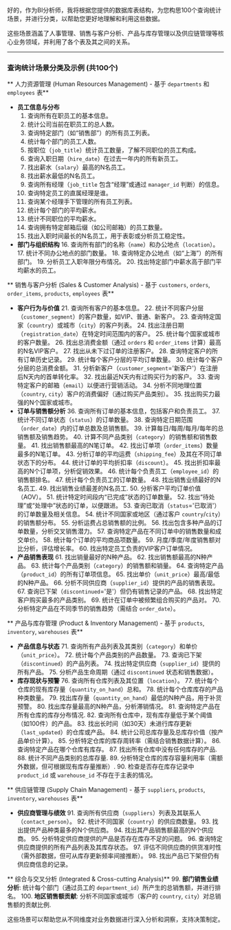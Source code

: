好的，作为BI分析师，我将根据您提供的数据库表结构，为您构思100个查询统计场景，并进行分类，以帮助您更好地理解和利用这些数据。

这些场景涵盖了人事管理、销售与客户分析、产品与库存管理以及供应链管理等核心业务领域，并利用了各个表及其之间的关系。

---

### 查询统计场景分类及示例 (共100个)

** 人力资源管理 (Human Resources Management) - 基于 `departments` 和 `employees` 表**

*   **员工信息与分布**
    1.  查询所有在职员工的基本信息。
    2.  统计公司当前在职员工的总人数。
    3.  查询特定部门（如“销售部”）的所有员工列表。
    4.  统计每个部门的员工人数。
    5.  按职位（`job_title`）统计员工数量，了解不同职位的员工构成。
    6.  查询入职日期（`hire_date`）在过去一年内的所有新员工。
    7.  找出薪水（`salary`）最高的N名员工。
    8.  找出薪水最低的N名员工。
    9.  查询所有经理（`job_title` 包含“经理”或通过 `manager_id` 判断）的信息。
    10. 查询特定员工的直属经理是谁。
    11. 查询某个经理手下管理的所有员工列表。
    12. 统计每个部门的平均薪水。
    13. 统计不同职位的平均薪水。
    14. 查询拥有特定邮箱后缀（如公司邮箱）的员工数量。
    15. 找出入职时间最长的N名员工，用于表彰或分析员工稳定性。
*   **部门与组织结构**
    16. 查询所有部门的名称（`name`）和办公地点（`location`）。
    17. 统计不同办公地点的部门数量。
    18. 查询特定办公地点（如“上海”）的所有部门。
    19. 分析员工入职年限分布情况。
    20. 找出特定部门中薪水高于部门平均薪水的员工。

** 销售与客户分析 (Sales & Customer Analysis) - 基于 `customers`, `orders`, `order_items`, `products`, `employees` 表**

*   **客户行为与价值**
    21. 查询所有客户的基本信息。
    22. 统计不同客户分层（`customer_segment`）的客户数量，如VIP、普通、新客户。
    23. 查询特定国家（`country`）或城市（`city`）的客户列表。
    24. 找出注册日期（`registration_date`）在特定时间范围内的客户。
    25. 统计每个国家或城市的客户数量。
    26. 找出总消费金额（通过 `orders` 和 `order_items` 计算）最高的N名VIP客户。
    27. 找出从未下过订单的注册客户。
    28. 查询特定客户的所有订单历史记录。
    29. 统计每个客户分层的平均订单数量。
    30. 统计每个客户分层的总消费金额。
    31. 分析新客户（`customer_segment`='新客户'）在注册后N天内的首单转化率。
    32. 找出最近N天内有过购买行为的客户。
    33. 查询特定客户的邮箱（`email`）以便进行营销活动。
    34. 分析不同地理位置（`country`, `city`）客户的消费偏好（通过购买产品类别）。
    35. 找出购买力最强的N个国家或城市。
*   **订单与销售额分析**
    36. 查询所有订单的基本信息，包括客户和负责员工。
    37. 统计不同订单状态（`status`）的订单数量。
    38. 查询特定日期范围（`order_date`）内的订单总数及总销售额。
    39. 计算每日/每周/每月/每年的总销售额及销售趋势。
    40. 计算不同产品类别（`category`）的销售额和销售数量。
    41. 找出销售额最高的N笔订单。
    42. 找出订单项（`order_items`）数量最多的N笔订单。
    43. 分析订单的平均运费（`shipping_fee`）及其在不同订单状态下的分布。
    44. 统计订单的平均折扣率（`discount`）。
    45. 找出折扣率最高的N个订单项，分析促销效果。
    46. 统计每个负责员工（`employee_id`）的销售额排名。
    47. 统计每个负责员工的订单数量。
    48. 找出销售业绩最好的N名员工.
    49. 找出销售业绩最差的N名员工.
    50. 分析客户平均订单价值（AOV）。
    51. 统计特定时间段内“已完成”状态的订单数量。
    52. 找出“待处理”或“处理中”状态的订单，以便跟进。
    53. 查询已取消（`status`='已取消'）的订单数量及相关信息。
    54. 统计不同国家或地区（通过客户 `country`/`city`）的销售额分布。
    55. 分析运费占总销售额的比例。
    56. 找出包含多种产品的订单数量，分析交叉销售潜力。
    57. 查询特定产品在不同订单中的销售数量和成交单价。
    58. 统计每个订单的平均商品项数量。
    59. 月度/季度/年度销售额对比分析，评估增长率。
    60. 找出特定员工负责的VIP客户订单情况。
*   **产品销售表现**
    61. 找出销量最好的N种产品。
    62. 找出销售额最高的N种产品。
    63. 统计每个产品类别（`category`）的销售额和销量。
    64. 查询特定产品（`product_id`）的所有订单项信息。
    65. 找出单价（`unit_price`）最高/最低的N种产品。
    66. 分析不同供应商（`supplier_id`）提供的产品的销售表现。
    67. 查询已下架（`discontinued`='是'）但仍有销售记录的产品。
    68. 找出特定客户购买最多的产品类别。
    69. 统计在订单中被频繁组合购买的产品对。
    70. 分析特定产品在不同季节的销售趋势（需结合 `order_date`）。

** 产品与库存管理 (Product & Inventory Management) - 基于 `products`, `inventory`, `warehouses` 表**

*   **产品信息与状态**
    71. 查询所有产品列表及其类别（`category`）和单价（`unit_price`）。
    72. 统计每个产品类别的产品数量。
    73. 查询已下架（`discontinued`）的产品列表。
    74. 找出特定供应商（`supplier_id`）提供的所有产品。
    75. 分析产品生命周期（通过 `discontinued` 状态和销售数据）。
*   **库存现状与预警**
    76. 查询所有仓库列表及其位置（`location`）。
    77. 统计每个仓库的现有库存量（`quantity_on_hand`）总和。
    78. 统计每个仓库库存的产品种类数量。
    79. 找出库存量（`quantity_on_hand`）最低的N种产品，用于补货预警。
    80. 找出库存量最高的N种产品，分析滞销情况。
    81. 查询特定产品在所有仓库的库存分布情况.
    82. 查询所有仓库中，现有库存量低于某个阈值（如100件）的产品。
    83. 找出长时间（如30天）未进行库存更新（`last_updated`）的仓库或产品。
    84. 统计公司总库存量及总库存价值（按产品单价计算）。
    85. 分析特定仓库的库存周转率（需结合销售数据计算）。
    86. 查询特定产品在哪个仓库有库存。
    87. 找出所有仓库中没有任何库存的产品.
    88. 统计不同产品类别的总库存量.
    89. 分析特定仓库的库存容量利用率（需额外数据，但可根据现有库存量推断）.
    90. 检查是否存在库存记录中 `product_id` 或 `warehouse_id` 不存在于主表的情况。

** 供应链管理 (Supply Chain Management) - 基于 `suppliers`, `products`, `inventory`, `warehouses` 表**

*   **供应商管理与绩效**
    91. 查询所有供应商（`suppliers`）列表及其联系人（`contact_person`）。
    92. 统计不同国家（`country`）的供应商数量。
    93. 找出提供产品种类最多的N个供应商。
    94. 找出其产品销售额最高的N个供应商。
    95. 分析特定供应商提供的产品是否存在库存不足的问题。
    96. 查询特定供应商提供的所有产品列表及其库存状态。
    97. 评估不同供应商的供货准时性（需外部数据，但可从库存更新频率间接推断）。
    98. 找出产品已下架但仍有供应商信息的记录。

** 综合与交叉分析 (Integrated & Cross-cutting Analysis)**
    99. **部门销售业绩分析**: 统计每个部门（通过员工的 `department_id`）所产生的总销售额，并进行排名。
    100. **地区销售额贡献**: 分析不同国家或城市（客户的 `country`, `city`）对总销售额的贡献比例.

这些场景可以帮助您从不同维度对业务数据进行深入分析和洞察，支持决策制定。